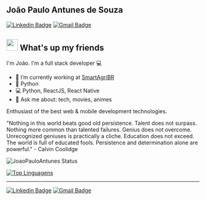 João Paulo Antunes de Souza
---

[![Linkedin Badge](https://img.shields.io/badge/-Jo&atilde;o%20Paulo%20Antunes%20de%20Souza-6633cc?style=flat-square&logo=Linkedin&logoColor=white&link=z)](https://www.linkedin.com/in/joao-paulo-antunes) 
[![Gmail Badge](https://img.shields.io/badge/-jpantunesdesouza@gmail.com-6633cc?style=flat-square&logo=Gmail&logoColor=white&link=mailto:jpantunesdesouza@gmail.com)](mailto:jpantunesdesouza@gmail.com)

## <img src="https://media.giphy.com/media/hvRJCLFzcasrR4ia7z/giphy.gif" width="30px"> What's up my friends
I'm João.
I'm a full stack developer :computer:

- :rocket:   I’m currently working at [SmartAgriBR](https://smart.agr.br/)
- :purple_heart:   Python
- :computer:   Python, ReactJS, React Native
- 💬   Ask me about: tech, movies, animes


Enthusiast of the best web & mobile development technologies.

"Nothing in this world beats good old persistence. Talent does not surpass. Nothing more common than talented failures. Genius does not overcome. Unrecognized geniuses is practically a cliche. Education does not exceed. The world is full of educated fools. Persistence and determination alone are powerful." - Calvin Coolidge

![JoaoPauloAntunes Status](https://github-readme-stats.vercel.app/api?username=JoaoPauloAntunes&show_icons=true&theme=dark&count_private=true)

[![Top Linguagens](https://github-readme-stats.vercel.app/api/top-langs/?username=JoaoPauloAntunes&layout=compact&langs_count=8&theme=dark)](https://github.com/JoaoPauloAntunes/github-readme-stats)


---
[![Linkedin Badge](https://img.shields.io/badge/-Jo&atilde;o%20Paulo%20Antunes%20de%20Souza-blue?style=flat-square&logo=Linkedin&logoColor=white&link=https://www.linkedin.com/in/hugo-duarte-3392bb153/)](https://www.linkedin.com/in/hugo-duarte-3392bb153/) 
[![Gmail Badge](https://img.shields.io/badge/-jpantunesdesouza@gmail.com-c14438?style=flat-square&logo=Gmail&logoColor=white&link=mailto:jpantunesdesouza@gmail.com)](mailto:jpantunesdesouza@gmail.com)

